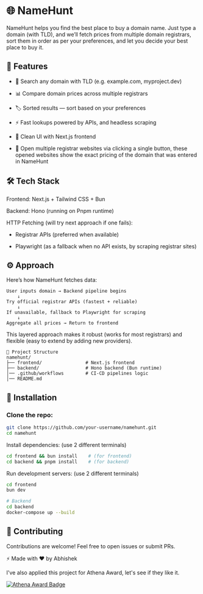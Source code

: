 # 🌐 NameHunt

NameHunt helps you find the best place to buy a domain name.
Just type a domain (with TLD), and we’ll fetch prices from multiple domain registrars, sort them in order as per your preferences, and let you decide your best place to buy it.

## 🚀 Features

* 🔎 Search any domain with TLD (e.g. example.com, myproject.dev)

* 📊 Compare domain prices across multiple registrars

* 🏷️ Sorted results — sort based on your preferences

* ⚡ Fast lookups powered by APIs, and headless scraping

* 📱 Clean UI with Next.js frontend

* 🚀 Open multiple registrar websites via clicking a single button, these opened websites show the exact pricing of the domain that was entered in NameHunt  

## 🛠️ Tech Stack

Frontend: Next.js + Tailwind CSS + Bun

Backend: Hono (running on Pnpm runtime)

HTTP Fetching (will try next approach if one fails):

* Registrar APIs (preferred when available)

* Playwright (as a fallback when no API exists, by scraping registrar sites)

## ⚙️ Approach

Here’s how NameHunt fetches data:
```
User inputs domain → Backend pipeline begins 
    ↓
Try official registrar APIs (fastest + reliable)
    ↓
If unavailable, fallback to Playwright for scraping
    ↓
Aggregate all prices → Return to frontend
```


This layered approach makes it robust (works for most registrars) and flexible (easy to extend by adding new providers).

```
📂 Project Structure
namehunt/
├── frontend/                # Next.js frontend
├── backend/                 # Hono backend (Bun runtime)
│── .github/workflows        # CI-CD pipelines logic
│── README.md

```
## 🔧 Installation

### Clone the repo:

```bash
git clone https://github.com/your-username/namehunt.git
cd namehunt
```

Install dependencies: (use 2 different terminals)
```bash
cd frontend && bun install    # (for frontend)
cd backend && pnpm install    # (for backend)
```

Run development servers: (use 2 different terminals)
```bash
cd frontend
bun dev

# Backend
cd backend
docker-compose up --build
```

## 🤝 Contributing

Contributions are welcome! Feel free to open issues or submit PRs.

⚡ Made with ❤️ by Abhishek

I've also applied this project for Athena Award, let's see if they like it.

[![Athena Award Badge](https://img.shields.io/endpoint?url=https%3A%2F%2Faward.athena.hackclub.com%2Fapi%2Fbadge)](https://award.athena.hackclub.com?utm_source=readme)